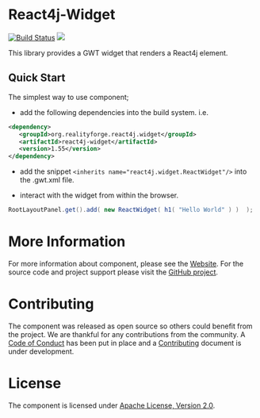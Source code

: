 # React4j-Widget

[![Build Status](https://secure.travis-ci.org/react4j/react4j-widget.svg?branch=master)](http://travis-ci.org/react4j/react4j-widget)
[<img src="https://img.shields.io/maven-central/v/org.realityforge.react4j.widget/react4j-widget.svg?label=latest%20release"/>](http://search.maven.org/#search%7Cga%7C1%7Cg%3A%22org.realityforge.react4j.widget%22)

This library provides a GWT widget that renders a React4j element.

## Quick Start

The simplest way to use component;

* add the following dependencies into the build system. i.e.

```xml
<dependency>
   <groupId>org.realityforge.react4j.widget</groupId>
   <artifactId>react4j-widget</artifactId>
   <version>1.55</version>
</dependency>
```

* add the snippet `<inherits name="react4j.widget.ReactWidget"/>` into the .gwt.xml file.

* interact with the widget from within the browser.

```java
RootLayoutPanel.get().add( new ReactWidget( h1( "Hello World" ) )  );
```

# More Information

For more information about component, please see the [Website](https://react4j.github.io/react4j-widget). For the
source code and project support please visit the [GitHub project](https://github.com/react4j/react4j-widget).

# Contributing

The component was released as open source so others could benefit from the project. We are thankful for any
contributions from the community. A [Code of Conduct](CODE_OF_CONDUCT.md) has been put in place and
a [Contributing](CONTRIBUTING.md) document is under development.

# License

The component is licensed under [Apache License, Version 2.0](LICENSE).
